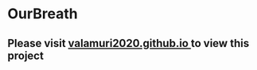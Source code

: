 # OurBreath

<h2>Please visit <a href = "https://valamuri2020.github.io/" target = "_blank" > valamuri2020.github.io </a> to view this project</h2>
